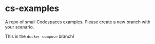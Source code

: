 # cs-examples

A repo of small Codespaces examples.  Please create a new branch with your scenario.

This is the `docker-compose` branch!